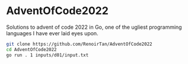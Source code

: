 # AdventOfCode2022

Solutions to advent of code 2022 in Go, one of the ugliest programming languages I have ever laid eyes upon.

```bash
git clone https://github.com/RenoirTan/AdventOfCode2022
cd AdventOfCode2022
go run . 1 inputs/d01/input.txt
```